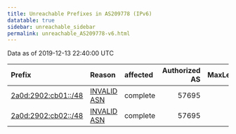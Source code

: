 ```yaml
---
title: Unreachable Prefixes in AS209778 (IPv6)
datatable: true
sidebar: unreachable_sidebar
permalink: unreachable_AS209778-v6.html
---
```


Data as of 2019-12-13 22:40:00 UTC


<div class="datatable-begin"></div>

| Prefix                                                           | Reason                                                                                                      | affected   |   Authorized AS |   MaxLength | Anchor                                         |   unreachable /48s |
|:-----------------------------------------------------------------|:------------------------------------------------------------------------------------------------------------|:-----------|----------------:|------------:|:-----------------------------------------------|-------------------:|
| [2a0d:2902:cb01::/48](https://stat.ripe.net/2a0d:2902:cb01::/48) | [INVALID ASN](https://rpki-validator.ripe.net/announcement-preview?asn=AS209778&prefix=2a0d:2902:cb01::/48) | complete   |           57695 |          29 | [RIPE](unreachable_RIPE_NCC_RPKI_Root-v6.html) |                  1 |
| [2a0d:2902:cb02::/48](https://stat.ripe.net/2a0d:2902:cb02::/48) | [INVALID ASN](https://rpki-validator.ripe.net/announcement-preview?asn=AS209778&prefix=2a0d:2902:cb02::/48) | complete   |           57695 |          29 | [RIPE](unreachable_RIPE_NCC_RPKI_Root-v6.html) |                  1 |

<div class="datatable-end"></div>